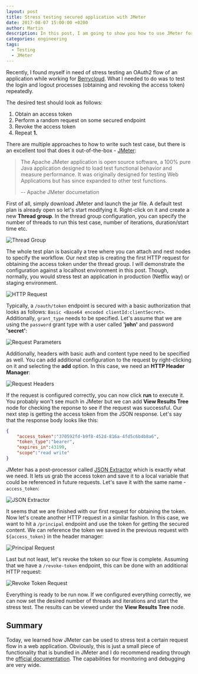 ```yaml
---
layout: post
title: Stress testing secured application with JMeter
date: 2017-08-07 15:00:00 +0200
author: Martin
description: In this post, I am going to show you how to use JMeter for stress testing a REST application secured with OAuth2.
categories: engineering
tags:
  - Testing
  - JMeter
---
```


Recently, I found myself in need of stress testing an OAuth2 flow of an application while working for [Berrycloud](https://berrycloud.cz/). What I needed to do was to test the login and logout processes (obtaining and revoking the access token) repeatedly.

The desired test should look as follows:

1. Obtain an access token
2. Perform a random request on some secured endpoint
3. Revoke the access token
4. Repeat **1.**

There are multiple approaches to how to write such test case, but there is an excellent tool that does it out-of-the-box - [JMeter](https://jmeter.apache.org/):

> The Apache JMeter application is open source software, a 100% pure Java application designed to load test functional behavior and measure performance. It was originally designed for testing Web Applications but has since expanded to other test functions.
>
> -- Apache JMeter documetation

First of all, simply download JMeter and launch the jar file. A default test plan is already open so let's start modifying it. Right-click on it and create a new **Thread group**. In the thread group configuration, you can specify the number of threads to run this test case, number of iterations, duration/start time etc.

![Thread Group](/assets/2017-07-20-stress-testing-jmeter/jmeter01.png)

The whole test plan is basically a tree where you can attach and nest nodes to specify the workflow. Our next step is creating the first HTTP request for obtaining the access token under the thread group. I will demonstrate the configuration against a localhost environment in this post. Though, normally, you would stress test an application in production (Netflix way) or staging environment.

![HTTP Request](/assets/2017-07-20-stress-testing-jmeter/jmeter02.png)

Typically, a `/oauth/token` endpoint is secured with a basic authorization that looks as follows: `Basic <Base64 encoded clientId:clientSecret>`. Additionally, `grant_type` needs to be specified. Let's assume that we are using the `password` grant type with a user called **'john'** and password **'secret'**:

![Request Parameters](/assets/2017-07-20-stress-testing-jmeter/jmeter03.png)

Additionally, headers with basic auth and content type need to be specified as well. You can add additional configuration to the request by right-clicking on it and selecting the **add** option. In this case, we need an **HTTP Header Manager**:

![Request Headers](/assets/2017-07-20-stress-testing-jmeter/jmeter04.png)

If the request is configured correctly, you can now click **run** to execute it. You probably won't see much in JMeter but we can add **View Results Tree** node for checking the reponse to see if the request was successful. Our next step is getting the access token from the JSON response. Let's say that the response body looks like this:

```json
{
    "access_token":"370592fd-b9f8-452d-816a-4fd5c6b4b8a6",
    "token_type":"bearer",
    "expires_in":43199,
    "scope":"read write"
}
```

JMeter has a post-processor called [JSON Extractor](http://jmeter.apache.org/usermanual/component_reference.html#JSON_Extractor) which is exactly what we need. It lets us grab the access token and save it to a local variable that could be referenced in future requests. Let's save it with the same name - `access_token`:

![JSON Extractor](/assets/2017-07-20-stress-testing-jmeter/jmeter05.png)

It seems that we are finished with our first request for obtaining the token. Now let's create another HTTP request in a similar fashion. In this case, we want to hit a `/principal` endpoint and use the token for getting the secured content. We can reference the token we saved in the previous request with `${access_token}` in the header manager:

![Principal Request](/assets/2017-07-20-stress-testing-jmeter/jmeter06.png)

Last but not least, let's revoke the token so our flow is complete. Assuming that we have a `/revoke-token` endpoint, this can be done with an additional HTTP request:

![Revoke Token Request](/assets/2017-07-20-stress-testing-jmeter/jmeter07.png)

Everything is ready to be run now. If we configured everything correctly, we can now set the desired number of threads and iterations and start the stress test. The results can be viewed under the **View Results Tree** node.

## Summary
Today, we learned how JMeter can be used to stress test a certain request flow in a web application. Obviously, this is just a small piece of functionality that is bundled in JMeter and I do recommend reading through the [official documentation](http://jmeter.apache.org/). The capabilities for monitoring and debugging are very wide.

